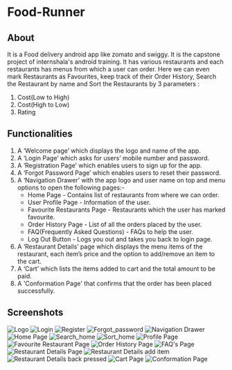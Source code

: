 # Food-Runner

## About

It is a Food delivery android app like zomato and swiggy. It is the capstone project of internshala's android training. It has various restaurants and each restaurants
has menus from which a user can order. Here we can even mark Restaurants as Favourites, keep track of their Order History, Search the Restaurant by name and Sort the Restaurants 
by 3 parameters : 
1. Cost(Low to High)
2. Cost(High to Low)
3. Rating

## Functionalities

1. A ‘Welcome page’ which displays the logo and name of the app.
2. A ‘Login Page’ which asks for users’ mobile number and password.
3. A ‘Registration Page’ which enables users to sign up for the app.
4. A ‘Forgot Password Page’ which enables users to reset their password.
5. A ‘Navigation Drawer’ with the app logo and user name on top and menu options to open the following pages:-
    - Home Page - Contains list of restaurants from where we can order.
    - User Profile Page - Information of the user.
    - Favourite Restaurants Page - Restaurants which the user has marked favourite.
    - Order History Page - List of all the orders placed by the user.
    - FAQ(Frequently Asked Questions) - FAQs to help the user.
    - Log Out Button - Logs you out and takes you back to login page.
6. A ‘Restaurant Details’ page which displays the menu items of the restaurant, each item’s price and the option to add/remove an item to the cart.
7. A ‘Cart’ which lists the items added to cart and the total amount to be paid.
8. A 'Conformation Page' that confirms that the order has been placed successfully.

## Screenshots

![Logo](https://user-images.githubusercontent.com/41622136/90601126-4ea75080-e215-11ea-8a86-733db88f1c3c.jpeg) ![Login](https://user-images.githubusercontent.com/41622136/90601192-71d20000-e215-11ea-887a-4710e0f4bfe1.jpeg)
![Register](https://user-images.githubusercontent.com/41622136/90601231-82827600-e215-11ea-9c97-7a4e97515f48.jpeg)
![Forgot_password](https://user-images.githubusercontent.com/41622136/90601267-90d09200-e215-11ea-950d-eca3aebe8808.jpeg)
![Navigation Drawer](https://user-images.githubusercontent.com/41622136/90601301-9fb74480-e215-11ea-96a7-a879cc992339.jpeg)
![Home Page](https://user-images.githubusercontent.com/41622136/90601342-aba30680-e215-11ea-9f5f-d089757eacad.jpeg)
![Search_home](https://user-images.githubusercontent.com/41622136/90601369-b52c6e80-e215-11ea-86f4-ff716bffe55c.jpeg)
![Sort_home](https://user-images.githubusercontent.com/41622136/90601391-c07f9a00-e215-11ea-963e-92e807cf0b15.jpeg)
![Profile Page](https://user-images.githubusercontent.com/41622136/90601408-c9706b80-e215-11ea-8960-56b644482fc4.jpeg)
![Favourite Restaurant Page](https://user-images.githubusercontent.com/41622136/90601424-d2613d00-e215-11ea-8ba0-6f354fbae590.jpeg)
![Order History Page](https://user-images.githubusercontent.com/41622136/90601453-dc833b80-e215-11ea-9c19-2550ca3b0caa.jpeg)
![FAQ's Page](https://user-images.githubusercontent.com/41622136/90601479-e5740d00-e215-11ea-8d76-a8cf6951fc00.jpeg)
![Restaurant Details Page](https://user-images.githubusercontent.com/41622136/90601530-fb81cd80-e215-11ea-8b8a-103743cd6788.jpeg)
![Restaurant Details add item](https://user-images.githubusercontent.com/41622136/90601578-0fc5ca80-e216-11ea-901a-7b54236279ef.jpeg)
![Restaurant Details back pressed](https://user-images.githubusercontent.com/41622136/90601603-19e7c900-e216-11ea-82db-894ca0d08e3b.jpeg)
![Cart Page](https://user-images.githubusercontent.com/41622136/90601632-24a25e00-e216-11ea-9e21-170e859c93c6.jpeg)
![Conformation Page](https://user-images.githubusercontent.com/41622136/90601664-2e2bc600-e216-11ea-8e50-9b1ca687d5a3.jpeg)

